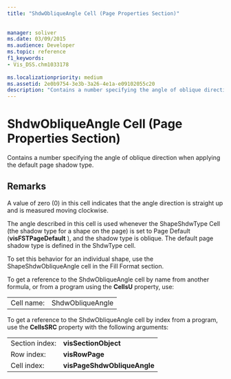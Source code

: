 ```yaml
---
title: "ShdwObliqueAngle Cell (Page Properties Section)"
 
 
manager: soliver
ms.date: 03/09/2015
ms.audience: Developer
ms.topic: reference
f1_keywords:
- Vis_DSS.chm1033178
 
ms.localizationpriority: medium
ms.assetid: 2e0b9754-3e3b-3a26-4e1a-e09102055c20
description: "Contains a number specifying the angle of oblique direction when applying the default page shadow type."
---
```


# ShdwObliqueAngle Cell (Page Properties Section)

Contains a number specifying the angle of oblique direction when applying the default page shadow type.
  
## Remarks

A value of zero (0) in this cell indicates that the angle direction is straight up and is measured moving clockwise.
  
 The angle described in this cell is used whenever the ShapeShdwType Cell (the shadow type for a shape on the page) is set to Page Default (**visFSTPageDefault** ), and the shadow type is oblique. The default page shadow type is defined in the ShdwType cell. 
  
To set this behavior for an individual shape, use the ShapeShdwObliqueAngle cell in the Fill Format section.
  
To get a reference to the ShdwObliqueAngle cell by name from another formula, or from a program using the **CellsU** property, use: 
  
|||
|:-----|:-----|
| Cell name:  <br/> | ShdwObliqueAngle  <br/> |
   
To get a reference to the ShdwObliqueAngle cell by index from a program, use the **CellsSRC** property with the following arguments: 
  
|||
|:-----|:-----|
| Section index:  <br/> |**visSectionObject** <br/> |
| Row index:  <br/> |**visRowPage** <br/> |
| Cell index:  <br/> |**visPageShdwObliqueAngle** <br/> |
   

